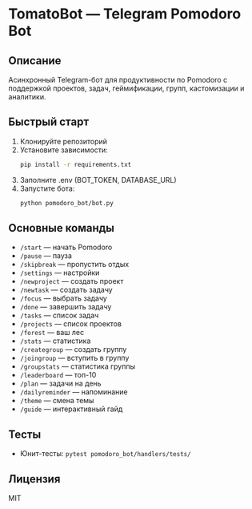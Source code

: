 # TomatoBot — Telegram Pomodoro Bot

## Описание

Асинхронный Telegram-бот для продуктивности по Pomodoro с поддержкой проектов, задач, геймификации, групп, кастомизации и аналитики.

## Быстрый старт

1. Клонируйте репозиторий
2. Установите зависимости:
   ```bash
   pip install -r requirements.txt
   ```
3. Заполните .env (BOT_TOKEN, DATABASE_URL)
4. Запустите бота:
   ```bash
   python pomodoro_bot/bot.py
   ```

## Основные команды
- `/start` — начать Pomodoro
- `/pause` — пауза
- `/skipbreak` — пропустить отдых
- `/settings` — настройки
- `/newproject` — создать проект
- `/newtask` — создать задачу
- `/focus` — выбрать задачу
- `/done` — завершить задачу
- `/tasks` — список задач
- `/projects` — список проектов
- `/forest` — ваш лес
- `/stats` — статистика
- `/creategroup` — создать группу
- `/joingroup` — вступить в группу
- `/groupstats` — статистика группы
- `/leaderboard` — топ-10
- `/plan` — задачи на день
- `/dailyreminder` — напоминание
- `/theme` — смена темы
- `/guide` — интерактивный гайд

## Тесты

- Юнит-тесты: `pytest pomodoro_bot/handlers/tests/`

## Лицензия
MIT
